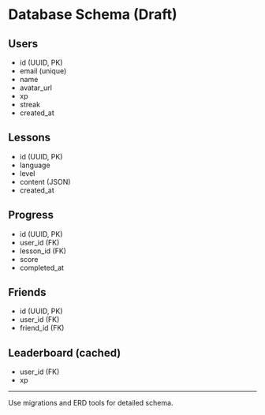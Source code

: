 # Database Schema (Draft)

## Users
- id (UUID, PK)
- email (unique)
- name
- avatar_url
- xp
- streak
- created_at

## Lessons
- id (UUID, PK)
- language
- level
- content (JSON)
- created_at

## Progress
- id (UUID, PK)
- user_id (FK)
- lesson_id (FK)
- score
- completed_at

## Friends
- id (UUID, PK)
- user_id (FK)
- friend_id (FK)

## Leaderboard (cached)
- user_id (FK)
- xp

---
Use migrations and ERD tools for detailed schema.
